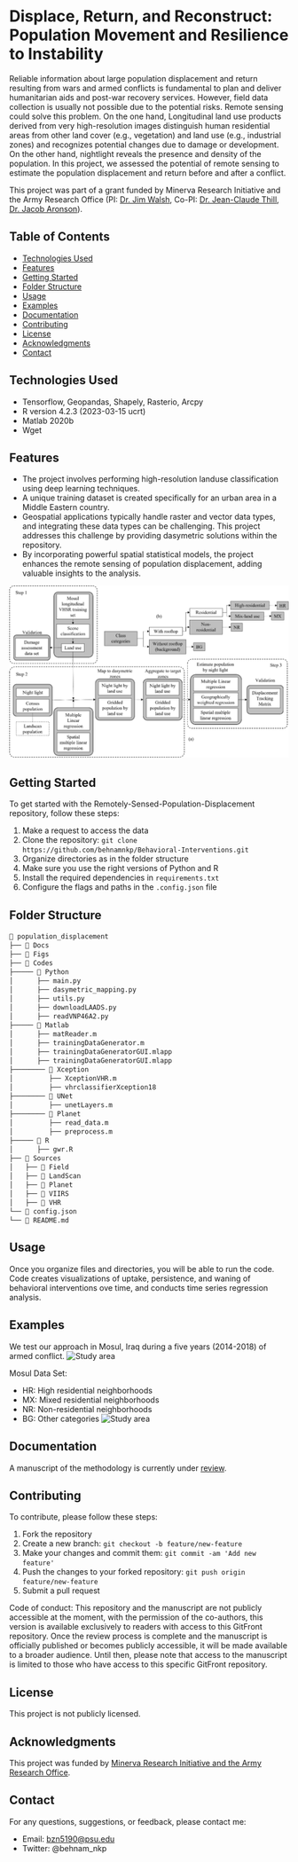 # Displace, Return, and Reconstruct: Population Movement and Resilience to Instability

Reliable information about large population displacement and return resulting from wars and armed conflicts is fundamental to plan and deliver humanitarian aids and post-war recovery services. However, field data collection is usually not possible due to the potential risks. Remote sensing could solve this problem. On the one hand, Longitudinal land use products derived from very high-resolution images distinguish human residential areas from other land cover (e.g., vegetation) and land use (e.g., industrial zones) and recognizes potential changes due to damage or development. On the other hand, nightlight reveals the presence and density of the population. In this project, we assessed the potential of remote sensing to estimate the population displacement and return before and after a conflict. 

This project was part of a grant funded by Minerva Research Initiative and the Army Research Office (PI: [Dr. Jim Walsh](https://jamesigoewalsh.com/), Co-PI: [Dr. Jean-Claude Thill](https://pages.charlotte.edu/jean-claude-thill/), [Dr. Jacob Aronson](https://cidcm.umd.edu/facultyprofile/aronson/jacob)).

## Table of Contents

- [Technologies Used](#technologies-used)
- [Features](#features)
- [Getting Started](#getting-started)
- [Folder Structure](#folder-structure)
- [Usage](#usage)
- [Examples](#examples)
- [Documentation](#documentation)
- [Contributing](#contributing)
- [License](#license)
- [Acknowledgments](#acknowledgments)
- [Contact](#contact)

## Technologies Used

- Tensorflow, Geopandas, Shapely, Rasterio, Arcpy
- R version 4.2.3 (2023-03-15 ucrt)
- Matlab 2020b
- Wget

## Features
- The project involves performing high-resolution landuse classification using deep learning techniques.
- A unique training dataset is created specifically for an urban area in a Middle Eastern country.
- Geospatial applications typically handle raster and vector data types, and integrating these data types can be challenging. This project addresses this challenge by providing dasymetric solutions within the repository.
- By incorporating powerful spatial statistical models, the project enhances the remote sensing of population displacement, adding valuable insights to the analysis.

![Framework](Figs/Framework.png)

## Getting Started
To get started with the Remotely-Sensed-Population-Displacement repository, follow these steps:

1. Make a request to access the data
2. Clone the repository: `git clone https://github.com/behnamnkp/Behavioral-Interventions.git`
2. Organize directories as in the folder structure
3. Make sure you use the right versions of Python and R
4. Install the required dependencies in `requirements.txt`
5. Configure the flags and paths in the `.config.json` file

## Folder Structure
```
📁 population_displacement
├── 📁 Docs
├── 📁 Figs
├── 📁 Codes
├───── 📁 Python
│      ├── main.py
│      ├── dasymetric_mapping.py
│      ├── utils.py
│      ├── downloadLAADS.py
│      ├── readVNP46A2.py
├───── 📁 Matlab
│      ├── matReader.m
│      ├── trainingDataGenerator.m
│      ├── trainingDataGeneratorGUI.mlapp
│      ├── trainingDataGeneratorGUI.mlapp
├──────── 📁 Xception
│         ├── XceptionVHR.m
│         ├── vhrclassifierXception18
├──────── 📁 UNet
│         ├── unetLayers.m
├──────── 📁 Planet
│         ├── read_data.m
│         ├── preprocess.m
├───── 📁 R
│      ├── gwr.R
├── 📁 Sources
│   ├── 📁 Field
│   ├── 📁 LandScan
│   ├── 📁 Planet
│   ├── 📁 VIIRS
│   ├── 📁 VHR
└── 📄 config.json
└── 📄 README.md
```

## Usage
Once you organize files and directories, you will be able to run the code. Code creates visualizations of uptake, persistence, and waning of behavioral interventions ove time, and conducts time series regression analysis.

## Examples

We test our approach in Mosul, Iraq during a five years (2014-2018) of armed conflict.
![Study area](Figs/study_area_final.png)

Mosul Data Set: 
- HR: High residential neighborhoods
- MX: Mixed residential neighborhoods
- NR: Non-residential neighborhoods
- BG: Other categories
![Study area](Figs/mosul_data_set.png)

## Documentation

A manuscript of the methodology is currently under [review](https://drive.google.com/file/d/1bn6aB1neviTIUqsm3jNDG1T3XPRgK0SC/view?usp=sharing). 

## Contributing

To contribute, please follow these steps:

1. Fork the repository
2. Create a new branch: `git checkout -b feature/new-feature`
3. Make your changes and commit them: `git commit -am 'Add new feature'`
4. Push the changes to your forked repository: `git push origin feature/new-feature`
5. Submit a pull request

Code of conduct: This repository and the manuscript are not publicly accessible at the moment, with the permission of the co-authors, this version is available exclusively to readers with access to this GitFront repository. Once the review process is complete and the manuscript is officially published or becomes publicly accessible, it will be made available to a broader audience. Until then, please note that access to the manuscript is limited to those who have access to this specific GitFront repository.


## License

This project is not publicly licensed.

## Acknowledgments

This project was funded by [Minerva Research Initiative and the Army Research Office](https://minerva.defense.gov/).

## Contact

For any questions, suggestions, or feedback, please contact me:

- Email: bzn5190@psu.edu
- Twitter: @behnam_nkp